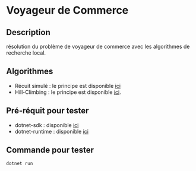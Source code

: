 # Voyageur de Commerce

## Description

 résolution du problème de voyageur de commerce avec les algorithmes de recherche local.

## Algorithmes

* Récuit simulé : le principe est disponible [ici](https://fr.wikipedia.org/wiki/Recuit_simul%C3%A9)
* Hill-Climbing : le principe est disponible [ici](https://fr.wikipedia.org/wiki/M%C3%A9thode_hill-climbing).

## Pré-réquit pour tester

* dotnet-sdk : disponible [ici](https://dotnet.microsoft.com/en-us/download/dotnet/9.0)
* dotnet-runtime : disponible [ici](https://dotnet.microsoft.com/en-us/download/dotnet/9.0)

## Commande pour tester

`dotnet run`
